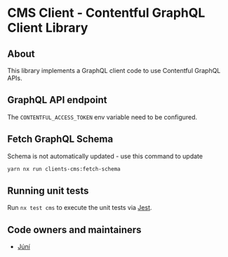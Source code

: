 # CMS Client - Contentful GraphQL Client Library

## About

This library implements a GraphQL client code to use Contentful GraphQL APIs.

## GraphQL API endpoint

The `CONTENTFUL_ACCESS_TOKEN` env variable need to be configured.

## Fetch GraphQL Schema

Schema is not automatically updated - use this command to update

```sh
yarn nx run clients-cms:fetch-schema
```

## Running unit tests

Run `nx test cms` to execute the unit tests via [Jest](https://jestjs.io).

## Code owners and maintainers

- [Júní](https://github.com/orgs/island-is/teams/juni/members)
